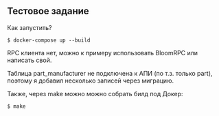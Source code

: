 Тестовое задание
----------------
Как запустить?

```
$ docker-compose up --build  
```

RPC клиента нет, можно к примеру использовать BloomRPC или написать свой.

Таблица part_manufacturer не подключена к АПИ (по т.з. только part), поэтому я добавил несколько записей через миграцию.

Также, через make можно можно собрать билд под Докер:
```sh
$ make
```
